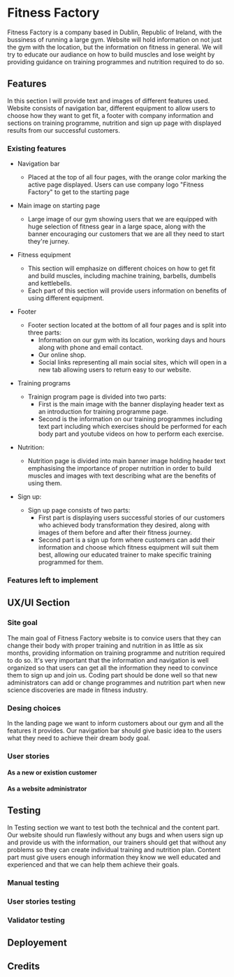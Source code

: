 # Fitness Factory

Fitness Factory is a company based in Dublin, Republic of Ireland, with the bussiness of running a large
gym. Website will hold information on not just the gym with the location, but the information 
on fitness in general. We will try to educate our audiance on how to build muscles and lose weight by providing guidance
on training programmes and nutrition required to do so.

## Features

In this section I will provide text and images of different features used. Website consists of navigation bar, different 
equipment to allow users to choose how they want to get fit, a footer with company information and sections on training programme,
nutrition and sign up page with displayed results from our successful customers.

### Existing features

* Navigation bar
  * Placed at the top of all four pages, with the orange color marking the active page displayed. Users can use company logo "Fitness Factory" to
  get to the starting page

* Main image on starting page
  * Large image of our gym showing users that we are equipped with huge selection of fitness gear in a large space, along with the banner encouraging our
  customers that we are all they need to start they're jurney.

* Fitness equipment
  * This section will emphasize on different choices on how to get fit and build muscles, including machine training, barbells, dumbells and kettlebells.
  * Each part of this section will provide users information on benefits of using different equipment.

* Footer
  * Footer section located at the bottom of all four pages and is split into three parts:
    * Information on our gym with its location, working days and hours along with phone and email contact.
    * Our online shop.
    * Social links representing all main social sites, which will open in a new tab allowing users to return easy to our website.

* Training programs
  * Trainign program page is divided into two parts:
    * First is the main image with the banner displaying header text as an introduction for training programme page.
    * Second is the information on our training programmes including text part including which exercises should be performed for each body part
     and youtube videos on how to perform each exercise.
    
* Nutrition:
  * Nutrition page is divided into main banner image holding header text emphasising the importance of proper nutrition in order to build muscles
  and images with text describing what are the benefits of using them.

* Sign up:
  * Sign up page consists of two parts:
    * First part is displaying users successful stories of our customers who achieved body transformation they desired, along with images of
    them before and after their fitness journey.
    * Second part is a sign up form where customers can add their information and choose which fitness equipment will suit them best, allowing our
    educated trainer to make specific training programmed for them.

### Features left to implement

## UX/UI Section

### Site goal

The main goal of Fitness Factory website is to convice users that they can change their body with proper training and nutrition in as little as six
months, providing information on training programme and nutrition required to do so. It's very important that the information and navigation is well 
organized so that users can get all the information they need to convince them to sign up and join us. Coding part should be done well so that new 
administrators can add or change programmes and nutrition part when new science discoveries are made in fitness industry.

### Desing choices
In the landing page we want to inform customers about our gym and all the features it provides. Our navigation bar should give basic idea to the users
what they need to achieve their dream body goal.
### User stories

#### As a new or existion customer

#### As a website administrator

## Testing
In Testing section we want to test both the technical and the content part. Our website should run flawlesly without any bugs and when users sign up and
provide us with the information, our trainers should get that without any problems so they can create individual training and nutrition plan. Content part 
must give users enough information they know we well educated and experienced and that we can help them achieve their goals.
### Manual testing

### User stories testing

### Validator testing

## Deployement

## Credits
